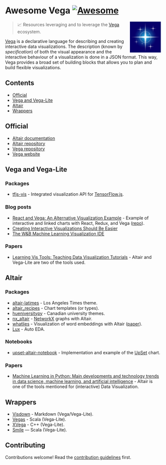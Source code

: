 # Awesome Vega [![Awesome](https://awesome.re/badge.svg)](https://awesome.re)

<!--lint disable double-link-->

[<img src="vega-project-logo.svg" align="right" width="100">](https://vega.github.io/)

> :chart_with_upwards_trend: Resources leveraging and to leverage the [Vega](https://vega.github.io/) ecosystem.

[Vega](https://vega.github.io/) is a declarative language for describing and creating interactive data visualizations. The description (known by _specification_) of both the visual appearance and the interactive behaviour of a visualization is done in a JSON format. This way, Vega provides a broad set of building blocks that allows you to plan and build flexible visualizations.

## Contents

- [Official](#official)
- [Vega and Vega-Lite](#vega-and-vega-lite)
- [Altair](#altair)
- [Wrappers](#wrappers)

## Official

- [Altair documentation](https://altair-viz.github.io/)
- [Altair repository](https://github.com/altair-viz/altair)
- [Vega repository](https://github.com/vega/vega)
- [Vega website](https://vega.github.io/)

<!--lint enable double-link-->

## Vega and Vega-Lite

### Packages

- [tfjs-vis](https://github.com/tensorflow/tfjs/tree/master/tfjs-vis) - Integrated visualization API for [TensorFlow.js](https://github.com/tensorflow/tfjs).

### Blog posts

- [React and Vega: An Alternative Visualization Example](https://medium.com/@pbesh/react-and-vega-an-alternative-visualization-example-cd76e07dc1cd) - Example of interactive and linked charts with React, Redux, and Vega ([repo](https://github.com/pbeshai/linked-highlighting-react-vega-redux)).
- [Creating Interactive Visualizations Should Be Easier](https://medium.com/visumd/creating-interactive-visualizations-should-be-easier-137212ef1fb1)
- [The W&B Machine Learning Visualization IDE](https://wandb.ai/wandb/posts/reports/The-W-B-Machine-Learning-Visualization-IDE--VmlldzoyNjk3Nzg)

### Papers

- [Learning Vis Tools: Teaching Data Visualization Tutorials](https://arxiv.org/abs/1907.08796) - Altair and Vega-Lite are two of the tools used.

## Altair

### Packages

- [altair-latimes](https://github.com/datadesk/altair-latimes) - Los Angeles Times theme.
- [altair_recipes](https://github.com/piccolbo/altair_recipes) - Chart templates (or types).
- [hueniversitypy](https://github.com/UBC-MDS/hueniversitypy) - Canadian university themes.
- [nx_altair](https://github.com/Zsailer/nx_altair) - [NetworkX](https://networkx.org/) graphs with Altair.
- [whatlies](https://github.com/RasaHQ/whatlies) - Visualization of word embeddings with Altair ([paper](https://arxiv.org/abs/2009.02113)).
- [Lux](https://github.com/lux-org/lux) - Auto EDA.

### Notebooks

- [upset-altair-notebook](https://github.com/hms-dbmi/upset-altair-notebook) - Implementation and example of the [UpSet](https://jku-vds-lab.at/tools/upset/) chart.

### Papers

- [Machine Learning in Python: Main developments and technology trends in data science, machine learning, and artificial intelligence](https://arxiv.org/abs/2002.04803) - Altair is one of the tools mentioned for (interactive) Data Visualization.

## Wrappers

- [Visdown](https://github.com/amitkaps/visdown) - Markdown (Vega/Vega-Lite).
- [Vegas](https://github.com/vegas-viz/Vegas) - Scala (Vega-Lite).
- [XVega](https://github.com/QuantStack/xvega) - C++ (Vega-Lite).
- [Smile](https://github.com/haifengl/smile) — Scala (Vega-Lite).

## Contributing

<!-- awesome-lint: https://github.com/sindresorhus/awesome-lint/blob/main/rules/toc.js#L15 -->
<!-- Forbid License, Licence and Contribute sections: https://github.com/sindresorhus/awesome-lint/pull/123 -->

Contributions welcome! Read the [contribution guidelines](contributing.md) first.
